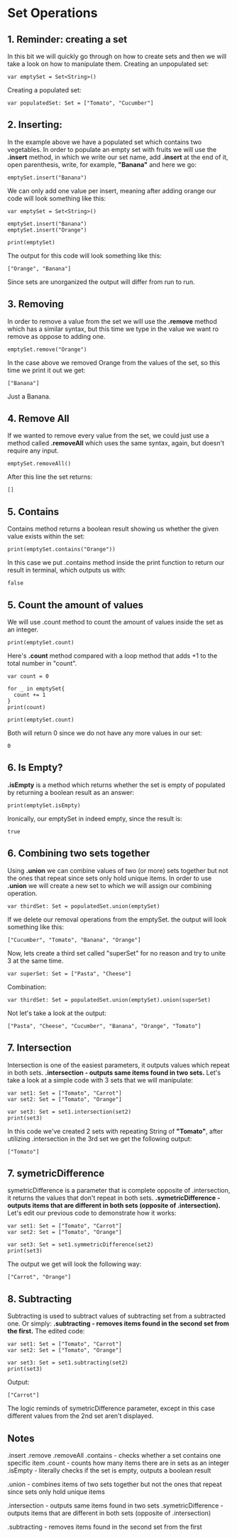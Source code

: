 # Set Operations
## 1. Reminder: creating a set

In this bit we will quickly go through on how to create sets and then we will take a look on how to manipulate them. Creating an unpopulated set:

    var emptySet = Set<String>()
Creating a populated set:

    var populatedSet: Set = ["Tomato", "Cucumber"]

## 2. Inserting:

In the example above we have a populated set which contains two vegetables. In order to populate an empty set with fruits we will use the **.insert** method, in which we write our set name, add **.insert** at the end of it, open parenthesis, write, for example, **"Banana"** and here we go:

    emptySet.insert("Banana")

We can only add one value per insert,  meaning after adding orange our code will look something like this:

    var emptySet = Set<String>()
    
    emptySet.insert("Banana")
    emptySet.insert("Orange")
    
    print(emptySet)
The output for this code will look something like this:

    ["Orange", "Banana"]
Since sets are unorganized the output will differ from run to run.
## 3. Removing

In order to remove a value from the set we will use the **.remove** method which has a similar syntax, but this time we type in the value we want ro remove as oppose to adding one.

    emptySet.remove("Orange")
In the case above we removed Orange from the values of the set, so this time we print it out we get:

    ["Banana"]
Just a Banana.
## 4. Remove All
If we wanted to remove every value from the set, we could just use a method called **.removeAll** which uses the same syntax, again, but doesn't require any input.

    emptySet.removeAll()
After this line the set returns:

    []

## 5. Contains
Contains method returns a boolean result showing us whether the given value exists within the set:

    print(emptySet.contains("Orange"))
In this case we put .contains method inside the print function to return our result in terminal, which outputs us with:

    false
## 5. Count the amount of values
We will use .count method to count the amount of values inside the set as an integer.

    print(emptySet.count)
Here's **.count** method compared with a loop method that adds +1 to the total number in "count".

    var count = 0
    
    for _ in emptySet{
      count += 1
    }
    print(count)
    
    print(emptySet.count)

Both will return 0 since we do not have any more values in our set:

    0
## 6. Is Empty?
**.isEmpty** is a method which returns whether the set is empty of populated by returning a boolean result as an answer:

    print(emptySet.isEmpty)
Ironically, our emptySet in indeed empty, since the result is:

    true
## 6. Combining two sets together
Using **.union** we can combine values of two (or more) sets together but not the ones that repeat since sets only hold unique items. In order to use **.union** we will create a new set to which we will assign our combining operation.

    var thirdSet: Set = populatedSet.union(emptySet)
If we delete our removal operations from the emptySet. the output will look something like this:

    ["Cucumber", "Tomato", "Banana", "Orange"]
Now, lets create a third set called "superSet" for no reason and try to unite 3 at the same time.

    var superSet: Set = ["Pasta", "Cheese"]
Combination:

    var thirdSet: Set = populatedSet.union(emptySet).union(superSet)
Not let's take a look at the output:

    ["Pasta", "Cheese", "Cucumber", "Banana", "Orange", "Tomato"]
    
## 7. Intersection
Intersection is one of the easiest parameters, it outputs values which repeat in both sets.
**.intersection - outputs same items found in two sets.**
Let's take a look at a simple code with 3 sets that we will manipulate:

    var set1: Set = ["Tomato", "Carrot"]
    var set2: Set = ["Tomato", "Orange"]
    
    var set3: Set = set1.intersection(set2)
    print(set3)
In this code we've created 2 sets with repeating String of **"Tomato"**, after utilizing .intersection in the 3rd set we get the following output:

    ["Tomato"]
## 7. symetricDifference 
symetricDifference is a parameter that is complete opposite of .intersection, it returns the values that don't repeat in both sets.
**.symetricDifference - outputs items that are different in both sets (opposite of .intersection).**
Let's edit our previous code to demonstrate how it works:

    var set1: Set = ["Tomato", "Carrot"]
    var set2: Set = ["Tomato", "Orange"]
    
    var set3: Set = set1.symmetricDifference(set2)
    print(set3)
The output we get will look the following way:

    ["Carrot", "Orange"]
## 8. Subtracting  
Subtracting is used to subtract values of subtracting set from a subtracted one. Or simply:
**.subtracting - removes items found in the second set from the first.** 
The edited code:

    var set1: Set = ["Tomato", "Carrot"]
    var set2: Set = ["Tomato", "Orange"]
    
    var set3: Set = set1.subtracting(set2)
    print(set3)
Output:

    ["Carrot"]
The logic reminds of symetricDifference parameter, except in this case different values from the 2nd set aren't displayed.

## Notes
.insert
.remove
.removeAll
.contains - checks whether a set contains one specific item 
.count - counts how many items there are in sets as an integer
.isEmpty - literally checks if the set is empty, outputs a boolean result


.union - combines items of two sets together but not the ones that repeat since sets only hold unique items

.intersection - outputs same items found in two sets
.symetricDifference - outputs items that are different in both sets (opposite of .intersection)



.subtracting - removes items found in the second set from the first 

